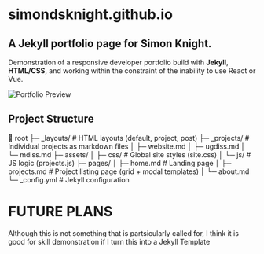 # simondsknight.github.io
## A Jekyll portfolio page for Simon Knight.
Demonstration of a responsive developer portfolio build with **Jekyll**, **HTML/CSS**, and working within the constraint of the inability to use React or Vue.

![Portfolio Preview](assets/img/website-hero.jpg)

##  Project Structure
📁 root
├─ _layouts/ # HTML layouts (default, project, post)
├─ _projects/ # Individual projects as markdown files
│ ├─ website.md
│ ├─ ugdiss.md
│ └─ mdiss.md
├─ assets/
│ ├─ css/ # Global site styles (site.css)
│ └─ js/ # JS logic (projects.js)
├─ pages/
│ ├─ home.md # Landing page
│ ├─ projects.md # Project listing page (grid + modal templates)
│ └─ about.md
└─ _config.yml # Jekyll configuration

# FUTURE PLANS

Although this is not something that is partsicularly called for, I think it is good for skill demonstration if I turn this into a Jekyll Template 

